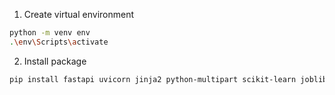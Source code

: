 1. Create virtual environment
```bash
python -m venv env
.\env\Scripts\activate
```

2. Install package
```bash
pip install fastapi uvicorn jinja2 python-multipart scikit-learn joblib
```
